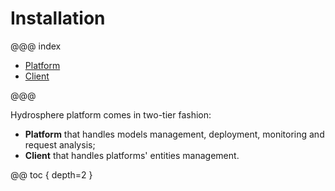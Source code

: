 # Installation 

@@@ index

* [Platform](platform.md)
* [Client](client.md)

@@@

Hydrosphere platform comes in two-tier fashion: 

* **Platform** that handles models management, deployment, monitoring and request analysis; 
* **Client** that handles platforms' entities management. 

@@ toc { depth=2 }
